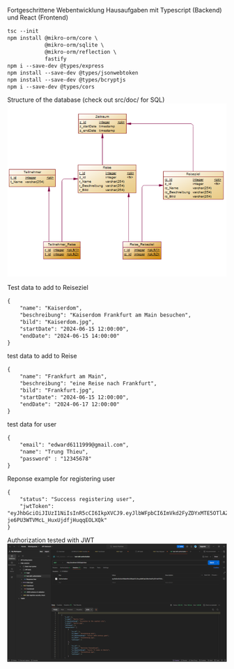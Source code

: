 Fortgeschrittene Webentwicklung Hausaufgaben mit Typescript (Backend) und React (Frontend)

```
tsc --init
npm install @mikro-orm/core \
            @mikro-orm/sqlite \
            @mikro-orm/reflection \
            fastify
npm i --save-dev @types/express
npm install --save-dev @types/jsonwebtoken
npm install --save-dev @types/bcryptjs
npm i --save-dev @types/cors

```
Structure of the database (check out src/doc/ for SQL)
![database](src/doc/database.png)


Test data to add to Reiseziel
```
{
    "name": "Kaiserdom",
    "beschreibung": "Kaiserdom Frankfurt am Main besuchen",
    "bild": "Kaiserdom.jpg",
    "startDate": "2024-06-15 12:00:00",
    "endDate": "2024-06-15 14:00:00"
}
```


test data to add to Reise
```
{
    "name": "Frankfurt am Main",
    "beschreibung": "eine Reise nach Frankfurt",
    "bild": "Frankfurt.jpg",
    "startDate": "2024-06-15 12:00:00",
    "endDate": "2024-06-17 12:00:00"
}
```


test data for user
```
{
    "email": "edward6111999@gmail.com",
    "name": "Trung Thieu",
    "password" : "12345678"
}
```
Reponse example for registering user
```
{
    "status": "Success registering user",
    "jwtToken": "eyJhbGciOiJIUzI1NiIsInR5cCI6IkpXVCJ9.eyJlbWFpbCI6ImVkd2FyZDYxMTE5OTlAZ21haWwuY29tIiwibmFtZSI6IlRydW5nIFRoaWV1IiwiaWF0IjoxNzE2MDMzMTQxLCJleHAiOjE3MTYwMzY3NDEsImlzcyI6Imh0dHA6Ly9md2UuYXV0aCJ9.FDoDGrFf0qq-je6PU3WTVMcL_HuxUjdfjHuqqEOLXQk"
}
```

Authorization tested with JWT
![Authorization](src/doc/authorized_tested.png)


